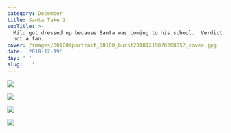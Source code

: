 ```yaml
---
category: December
title: Santa Take 2
subTitle: >-
  Milo got dressed up because Santa was coming to his school.  Verdict: Still
  not a fan. 
cover: /images/00100lportrait_00100_burst20181219070208852_cover.jpg
date: '2018-12-19'
day: ' '
slug: ' '
---
```

![](/images/00100lportrait_00100_burst20181219070208852_cover.jpg)

![](/images/00100lportrait_00100_burst20181219174944635_cover.jpg)

![](/images/00100lportrait_00100_burst20181219175001165_cover-1-.jpg)

![](/images/00100lportrait_00100_burst20181219175027903_cover.jpg)
